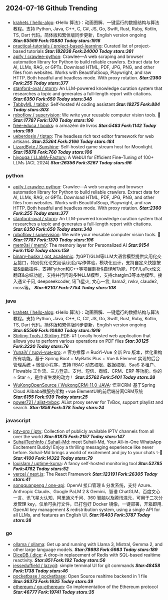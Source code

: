## 2024-07-16 Github Trending

### 
* [krahets / hello-algo](https://github.com/krahets/hello-algo): 《Hello 算法》：动画图解、一键运行的数据结构与算法教程。支持 Python, Java, C++, C, C#, JS, Go, Swift, Rust, Ruby, Kotlin, TS, Dart 代码。简体版和繁体版同步更新，English version ongoing ***Star:85569 Fork:10880 Today stars:1916***
* [practical-tutorials / project-based-learning](https://github.com/practical-tutorials/project-based-learning): Curated list of project-based tutorials ***Star:182838 Fork:24000 Today stars:381***
* [apify / crawlee-python](https://github.com/apify/crawlee-python): Crawlee—A web scraping and browser automation library for Python to build reliable crawlers. Extract data for AI, LLMs, RAG, or GPTs. Download HTML, PDF, JPG, PNG, and other files from websites. Works with BeautifulSoup, Playwright, and raw HTTP. Both headful and headless mode. With proxy rotation. ***Star:2360 Fork:255 Today stars:377***
* [stanford-oval / storm](https://github.com/stanford-oval/storm): An LLM-powered knowledge curation system that researches a topic and generates a full-length report with citations. ***Star:6350 Fork:650 Today stars:348***
* [TabbyML / tabby](https://github.com/TabbyML/tabby): Self-hosted AI coding assistant ***Star:19275 Fork:884 Today stars:303***
* [roboflow / supervision](https://github.com/roboflow/supervision): We write your reusable computer vision tools. 💜 ***Star:17787 Fork:1370 Today stars:196***
* [free-educa / books](https://github.com/free-educa/books): o armazém de livros ***Star:5483 Fork:1142 Today stars:189***
* [ueberdosis / tiptap](https://github.com/ueberdosis/tiptap): The headless rich text editor framework for web artisans. ***Star:25364 Fork:2166 Today stars:184***
* [LizardByte / Sunshine](https://github.com/LizardByte/Sunshine): Self-hosted game stream host for Moonlight. ***Star:15878 Fork:760 Today stars:106***
* [hiyouga / LLaMA-Factory](https://github.com/hiyouga/LLaMA-Factory): A WebUI for Efficient Fine-Tuning of 100+ LLMs (ACL 2024) ***Star:26356 Fork:3267 Today stars:96***

### python
* [apify / crawlee-python](https://github.com/apify/crawlee-python): Crawlee—A web scraping and browser automation library for Python to build reliable crawlers. Extract data for AI, LLMs, RAG, or GPTs. Download HTML, PDF, JPG, PNG, and other files from websites. Works with BeautifulSoup, Playwright, and raw HTTP. Both headful and headless mode. With proxy rotation. ***Star:2360 Fork:255 Today stars:377***
* [stanford-oval / storm](https://github.com/stanford-oval/storm): An LLM-powered knowledge curation system that researches a topic and generates a full-length report with citations. ***Star:6350 Fork:650 Today stars:348***
* [roboflow / supervision](https://github.com/roboflow/supervision): We write your reusable computer vision tools. 💜 ***Star:17787 Fork:1370 Today stars:196***
* [mem0ai / mem0](https://github.com/mem0ai/mem0): The memory layer for Personalized AI ***Star:9154 Fork:1150 Today stars:159***
* [binary-husky / gpt_academic](https://github.com/binary-husky/gpt_academic): 为GPT/GLM等LLM大语言模型提供实用化交互接口，特别优化论文阅读/润色/写作体验，模块化设计，支持自定义快捷按钮&函数插件，支持Python和C++等项目剖析&自译解功能，PDF/LaTex论文翻译&总结功能，支持并行问询多种LLM模型，支持chatglm3等本地模型。接入通义千问, deepseekcoder, 讯飞星火, 文心一言, llama2, rwkv, claude2, moss等。 ***Star:62107 Fork:7754 Today stars:108***

### java
* [krahets / hello-algo](https://github.com/krahets/hello-algo): 《Hello 算法》：动画图解、一键运行的数据结构与算法教程。支持 Python, Java, C++, C, C#, JS, Go, Swift, Rust, Ruby, Kotlin, TS, Dart 代码。简体版和繁体版同步更新，English version ongoing ***Star:85569 Fork:10880 Today stars:1916***
* [Stirling-Tools / Stirling-PDF](https://github.com/Stirling-Tools/Stirling-PDF): #1 Locally hosted web application that allows you to perform various operations on PDF files ***Star:30125 Fork:2220 Today stars:76***
* [YunaiV / ruoyi-vue-pro](https://github.com/YunaiV/ruoyi-vue-pro): 🔥 官方推荐 🔥 RuoYi-Vue 全新 Pro 版本，优化重构所有功能。基于 Spring Boot + MyBatis Plus + Vue & Element 实现的后台管理系统 + 微信小程序，支持 RBAC 动态权限、数据权限、SaaS 多租户、Flowable 工作流、三方登录、支付、短信、商城、CRM、ERP 等功能。你的 ⭐️ Star ⭐️，是作者生发的动力！ ***Star:25762 Fork:5401 Today stars:28***
* [WuKongOpenSource / WukongCRM-11.0-JAVA](https://github.com/WuKongOpenSource/WukongCRM-11.0-JAVA): 悟空CRM-基于Spring Cloud Alibaba微服务架构 +vue ElementUI的前后端分离CRM系统 ***Star:6155 Fork:939 Today stars:25***
* [power721 / alist-tvbox](https://github.com/power721/alist-tvbox): AList proxy server for TvBox, support playlist and search. ***Star:1858 Fork:378 Today stars:24***

### javascript
* [iptv-org / iptv](https://github.com/iptv-org/iptv): Collection of publicly available IPTV channels from all over the world ***Star:81875 Fork:2157 Today stars:147***
* [SuhailTechInfo / Suhail-Md](https://github.com/SuhailTechInfo/Suhail-Md): meet Suhail-Md, Your All-in-One WhatsApp Excitement Buddy! Enjoy a thrilling messaging experience like never before. Suhail-Md brings a world of excitement and joy to your chats ✨🤖 ***Star:4100 Fork:14322 Today stars:79***
* [louislam / uptime-kuma](https://github.com/louislam/uptime-kuma): A fancy self-hosted monitoring tool ***Star:52785 Fork:4762 Today stars:52***
* [vercel / next.js](https://github.com/vercel/next.js): The React Framework ***Star:123191 Fork:26305 Today stars:41***
* [songquanpeng / one-api](https://github.com/songquanpeng/one-api): OpenAI 接口管理 & 分发系统，支持 Azure、Anthropic Claude、Google PaLM 2 & Gemini、智谱 ChatGLM、百度文心一言、讯飞星火认知、阿里通义千问、360 智脑以及腾讯混元，可用于二次分发管理 key，仅单可执行文件，已打包好 Docker 镜像，一键部署，开箱即用. OpenAI key management & redistribution system, using a single API for all LLMs, and features an English UI. ***Star:16403 Fork:3787 Today stars:38***

### go
* [ollama / ollama](https://github.com/ollama/ollama): Get up and running with Llama 3, Mistral, Gemma 2, and other large language models. ***Star:78693 Fork:5983 Today stars:189***
* [DiceDB / dice](https://github.com/DiceDB/dice): A drop-in replacement of Redis with SQL-based realtime reactivity. ***Star:851 Fork:192 Today stars:56***
* [jesseduffield / lazygit](https://github.com/jesseduffield/lazygit): simple terminal UI for git commands ***Star:48458 Fork:1738 Today stars:46***
* [pocketbase / pocketbase](https://github.com/pocketbase/pocketbase): Open Source realtime backend in 1 file ***Star:36373 Fork:1635 Today stars:39***
* [ethereum / go-ethereum](https://github.com/ethereum/go-ethereum): Go implementation of the Ethereum protocol ***Star:46777 Fork:19741 Today stars:35***
